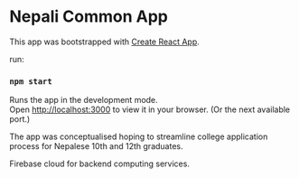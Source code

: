 # Nepali Common App

This app was bootstrapped with [Create React App](https://github.com/facebook/create-react-app).

run:

### `npm start`

Runs the app in the development mode.\
Open [http://localhost:3000](http://localhost:3000) to view it in your browser. (Or the next available port.)

The app was conceptualised hoping to streamline college application process for Nepalese 10th and 12th graduates.

Firebase cloud for backend computing services.




